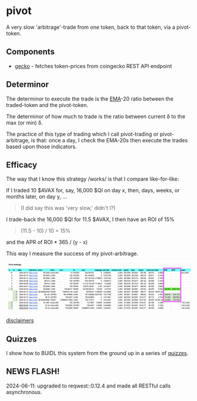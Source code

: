 # pivot

A very slow 'arbitrage'-trade from one token, back to that token, via a 
pivot-token.

## Components

* [gecko](gecko) - fetches token-prices from coingecko REST API endpoint

## Determinor

The determinor to execute the trade is the
[EMA](https://www.investopedia.com/terms/e/ema.asp)-20 ratio between the
traded-token and the pivot-token.

The determinor of how much to trade is the ratio between current δ to the
max (or min) δ.

The practice of this type of trading which I call pivot-trading or 
pivot-arbitrage, is that: once a day, I check the EMA-20s then execute
the trades based upon those indicators.

## Efficacy

The way that I know this strategy /works/ is that I compare like-for-like:

If I traded 10 $AVAX for, say, 16,000 $QI on day x, then, days, weeks, or 
months later, on day y, ...

> (I did say this was 'very slow,' didn't I?)

I trade-back the 16,000 $QI for 11.5 $AVAX, I then have an ROI of 15%

> (11.5 - 10) / 10 = 15%

and the APR of ROI * 365 / (y - x)

This way I measure the success of my pivot-arbitrage.

![ROIs and APRs of pivot arbitrage](imgs/pivot-rois.png)

[disclaimers](disclaimers.md)

## Quizzes

I show how to BUIDL this system from the ground up in a series of
[quizzes](quizzes).

## NEWS FLASH!

2024-06-11: upgraded to reqwest::0.12.4 and made all RESTful calls asynchronous.

